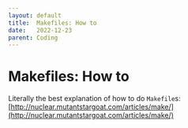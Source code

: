```yaml
---
layout: default
title:  Makefiles: How to
date:   2022-12-23
parent: Coding
---
```


# Makefiles: How to

Literally the best explanation of how to do `Makefile`s: [http://nuclear.mutantstargoat.com/articles/make/](http://nuclear.mutantstargoat.com/articles/make/)

